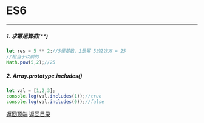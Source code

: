 # ES6
------

##### 1. 求幂运算符(**)

```javascript
let res = 5 ** 2;//5是基数，2是幂 5的2次方 = 25
//相当于以前的
Math.pow(5,2);//25
```

##### 2. Array.prototype.includes()

```javascript
let val = [1,2,3];
console.log(val.includes(1));//true
console.log(val.includes(0));//false
```



[返回顶端](#ES7) [返回目录](../README.md)